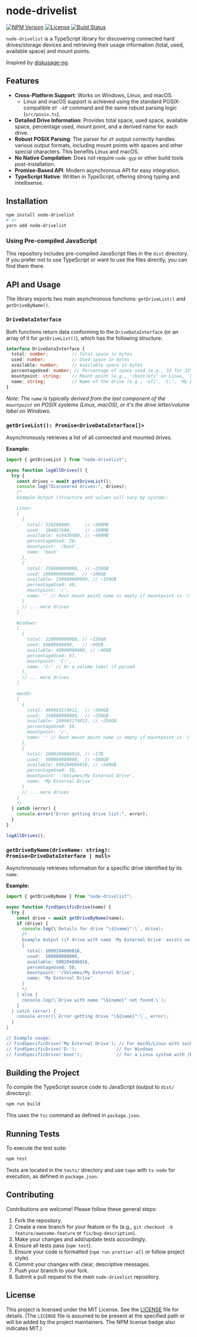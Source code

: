 # node-drivelist

[![NPM Version](https://img.shields.io/npm/v/node-drivelist.svg?style=flat-square)](https://www.npmjs.com/package/node-drivelist)
[![License](https://img.shields.io/npm/l/node-drivelist.svg?style=flat-square)](https://github.com/drainerlight/node-drivelist/blob/master/LICENSE)
[![Build Status](https://img.shields.io/travis/com/drainerlight/node-drivelist.svg?style=flat-square)](https://travis-ci.com/drainerlight/node-drivelist) <!-- Replace with actual build status badge if available -->

`node-drivelist` is a TypeScript library for discovering connected hard drives/storage devices and retrieving their usage information (total, used, available space) and mount points.

Inspired by [diskusage-ng](https://github.com/iximiuz/node-diskusage-ng).

## Features

-   **Cross-Platform Support**: Works on Windows, Linux, and macOS.
    -   Linux and macOS support is achieved using the standard POSIX-compatible `df -kP` command and the same robust parsing logic (`src/posix.ts`).
-   **Detailed Drive Information**: Provides total space, used space, available space, percentage used, mount point, and a derived name for each drive.
-   **Robust POSIX Parsing**: The parser for `df` output correctly handles various output formats, including mount points with spaces and other special characters. This benefits Linux and macOS.
-   **No Native Compilation**: Does not require `node-gyp` or other build tools post-installation.
-   **Promise-Based API**: Modern asynchronous API for easy integration.
-   **TypeScript Native**: Written in TypeScript, offering strong typing and intellisense.

## Installation

```bash
npm install node-drivelist
# or
yarn add node-drivelist
```

### Using Pre-compiled JavaScript
This repository includes pre-compiled JavaScript files in the `dist` directory. If you prefer not to use TypeScript or want to use the files directly, you can find them there.

## API and Usage

The library exports two main asynchronous functions: `getDriveList()` and `getDriveByName()`.

### `DriveDataInterface`

Both functions return data conforming to the `DriveDataInterface` (or an array of it for `getDriveList()`), which has the following structure:

```typescript
interface DriveDataInterface {
  total: number;         // Total space in bytes
  used: number;          // Used space in bytes
  available: number;     // Available space in bytes
  percentageUsed: number; // Percentage of space used (e.g., 32 for 32%)
  mountpoint: string;    // Mount point (e.g., '/boot/efi' on Linux, 'C:' on Windows, '/Volumes/My Passport' on macOS)
  name: string;          // Name of the drive (e.g., 'efi', 'C:', 'My Passport')
}
```
*Note: The `name` is typically derived from the last component of the `mountpoint` on POSIX systems (Linux, macOS), or it's the drive letter/volume label on Windows.*

### `getDriveList(): Promise<DriveDataInterface[]>`

Asynchronously retrieves a list of all connected and mounted drives.

**Example:**

```javascript
import { getDriveList } from "node-drivelist";

async function logAllDrives() {
  try {
    const drives = await getDriveList();
    console.log("Discovered drives:", drives);
    /*
    Example Output (structure and values will vary by system):

    Linux:
    [
      {
        total: 524288000,     // ~500MB
        used:  104857600,     // ~100MB
        available: 419430400, // ~400MB
        percentageUsed: 20,
        mountpoint: '/boot',
        name: 'boot'
      },
      {
        total: 250000000000,  // ~250GB
        used: 100000000000,  // ~100GB
        available: 150000000000, // ~150GB
        percentageUsed: 40,
        mountpoint: '/',
        name: '' // Root mount point name is empty if mountpoint is '/'
      }
      // ... more drives
    ]

    Windows:
    [
      {
        total: 120000000000, // ~120GB
        used: 80000000000,   // ~80GB
        available: 40000000000, // ~40GB
        percentageUsed: 67,
        mountpoint: 'C:',
        name: 'C:' // Or a volume label if parsed
      },
      // ... more drives
    ]

    macOS:
    [
      {
        total: 499963174912,  // ~500GB
        used:  250000000000,  // ~250GB
        available: 249963174912, // ~250GB
        percentageUsed: 50,
        mountpoint: '/',
        name: '' // Root mount point name is empty if mountpoint is '/'
      },
      {
        total: 1000204886016, // ~1TB
        used:  500000000000,  // ~500GB
        available: 500204886016, // ~500GB
        percentageUsed: 50,
        mountpoint: '/Volumes/My External Drive',
        name: 'My External Drive'
      }
      // ... more drives
    ]
    */
  } catch (error) {
    console.error("Error getting drive list:", error);
  }
}

logAllDrives();
```

### `getDriveByName(driveName: string): Promise<DriveDataInterface | null>`

Asynchronously retrieves information for a specific drive identified by its `name`.

**Example:**

```javascript
import { getDriveByName } from "node-drivelist";

async function findSpecificDrive(name) {
  try {
    const drive = await getDriveByName(name);
    if (drive) {
      console.log(\`Details for drive "\${name}":\`, drive);
      /*
      Example Output (if drive with name 'My External Drive' exists on macOS):
      {
        total: 1000204886016,
        used:  500000000000,
        available: 500204886016,
        percentageUsed: 50,
        mountpoint: '/Volumes/My External Drive',
        name: 'My External Drive'
      }
      */
    } else {
      console.log(\`Drive with name "\${name}" not found.\`);
    }
  } catch (error) {
    console.error(\`Error getting drive "\${name}":\`, error);
  }
}

// Example usage:
// findSpecificDrive('My External Drive'); // For macOS/Linux with such a volume
// findSpecificDrive('D:');               // For Windows
// findSpecificDrive('boot');             // For a Linux system with /boot
```

## Building the Project

To compile the TypeScript source code to JavaScript (output to `dist/` directory):

```bash
npm run build
```
This uses the `tsc` command as defined in `package.json`.

## Running Tests

To execute the test suite:

```bash
npm test
```
Tests are located in the `tests/` directory and use `tape` with `ts-node` for execution, as defined in `package.json`.

## Contributing

Contributions are welcome! Please follow these general steps:
1.  Fork the repository.
2.  Create a new branch for your feature or fix (e.g., `git checkout -b feature/awesome-feature` or `fix/bug-description`).
3.  Make your changes and add/update tests accordingly.
4.  Ensure all tests pass (`npm test`).
5.  Ensure your code is formatted (`npm run prettier-all` or follow project style).
6.  Commit your changes with clear, descriptive messages.
7.  Push your branch to your fork.
8.  Submit a pull request to the main `node-drivelist` repository.

## License

This project is licensed under the MIT License. See the [LICENSE](https://github.com/drainerlight/node-drivelist/blob/master/LICENSE) file for details.
(The `LICENSE` file is assumed to be present at the specified path or will be added by the project maintainers. The NPM license badge also indicates MIT.)